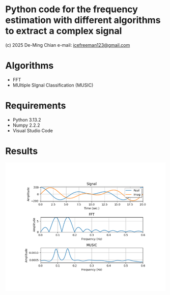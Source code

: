 # Python code for the frequency estimation with different algorithms to extract a complex signal
(c) 2025 De-Ming Chian e-mail: icefreeman123@gmail.com

# Algorithms
- FFT
- MUltiple SIgnal Classification (MUSIC)

# Requirements
- Python 3.13.2
- Numpy 2.2.2
- Visual Studio Code

# Results
![Image text](https://github.com/icefreeman123/FrequencyEstimation/blob/main/results.png)
